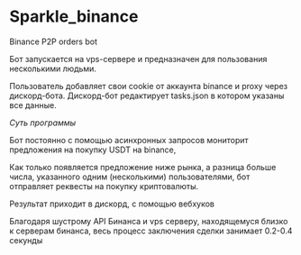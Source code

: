 # Sparkle_binance
Binance P2P orders bot

Бот запускается на vps-сервере и предназначен для пользования несколькими людьми.

Пользователь добавляет свои cookie от аккаунта binance и proxy через дискорд-бота.
Дискорд-бот редактирует tasks.json в котором указаны все данные.

*Суть программы*

Бот постоянно с помощью асинхронных запросов мониторит предложения на покупку USDT на binance,

Как только появляется предложение ниже рынка, а разница больше числа, указанного одним (несколькими) пользователями, бот отправляет реквесты на покупку криптовалюты.

Результат приходит в дискорд, с помощью вебхуков

Благодаря шустрому API Бинанса и vps серверу, находящемуся близко к серверам бинанса, весь процесс заключения сделки занимает 0.2-0.4 секунды
